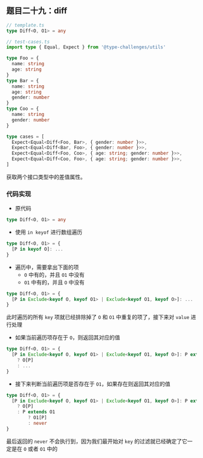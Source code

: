 ## 题目二十九：diff

```ts
// template.ts
type Diff<O, O1> = any
```

```ts
// test-cases.ts
import type { Equal, Expect } from '@type-challenges/utils'

type Foo = {
  name: string
  age: string
}
type Bar = {
  name: string
  age: string
  gender: number
}
type Coo = {
  name: string
  gender: number
}

type cases = [
  Expect<Equal<Diff<Foo, Bar>, { gender: number }>>,
  Expect<Equal<Diff<Bar, Foo>, { gender: number }>>,
  Expect<Equal<Diff<Foo, Coo>, { age: string; gender: number }>>,
  Expect<Equal<Diff<Coo, Foo>, { age: string; gender: number }>>,
]
```

获取两个接口类型中的差值属性。



### 代码实现

- 原代码

```ts
type Diff<O, O1> = any
```

- 使用 `in keyof` 进行数组遍历

```ts
type Diff<O, O1> = {
  [P in keyof O]: ...
}
```

- 遍历中，需要拿出下面的项
  - `O` 中有的，并且 `O1` 中没有
  - `O1` 中有的，并且 `O` 中没有

```ts
type Diff<O, O1> = {
  [P in Exclude<keyof O, keyof O1> | Exclude<keyof O1, keyof O>]: ...
}
```

此时遍历的所有 `key` 项就已经排除掉了 `O` 和 `O1` 中重复的项了，接下来对 `value` 进行处理

- 如果当前遍历项存在于 `O`，则返回其对应的值

```ts
type Diff<O, O1> = {
  [P in Exclude<keyof O, keyof O1> | Exclude<keyof O1, keyof O>]: P extends keyof O
  	? O[P]
  	: ...
}
```

- 接下来判断当前遍历项是否存在于 `O1`，如果存在则返回其对应的值

```ts
type Diff<O, O1> = {
  [P in Exclude<keyof O, keyof O1> | Exclude<keyof O1, keyof O>]: P extends keyof O
  	? O[P]
  	: P extends O1
  		? O1[P]
  		: never
}
```

最后返回的 `never` 不会执行到，因为我们最开始对 `key` 的过滤就已经确定了它一定是在 `O` 或者 `O1` 中的

























